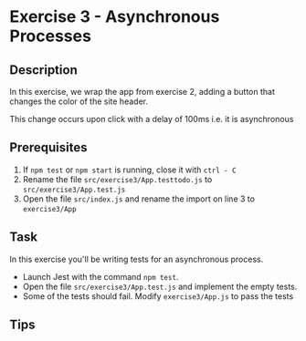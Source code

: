 # Exercise 3 - Asynchronous Processes

## Description

In this exercise, we wrap the app from exercise 2, adding a button that changes
the color of the site header.

This change occurs upon click with a delay of 100ms i.e. it is asynchronous

## Prerequisites

1. If `npm test` or `npm start` is running, close it with `ctrl - C`
2. Rename the file `src/exercise3/App.testtodo.js` to `src/exercise3/App.test.js`
3. Open the file `src/index.js` and rename the import on line 3 to `exercise3/App`

## Task

In this exercise you'll be writing tests for an asynchronous process.

- Launch Jest with the command `npm test`.
- Open the file `src/exercise3/App.test.js` and implement the empty tests.
- Some of the tests should fail. Modify `exercise3/App.js` to pass the tests

## Tips


